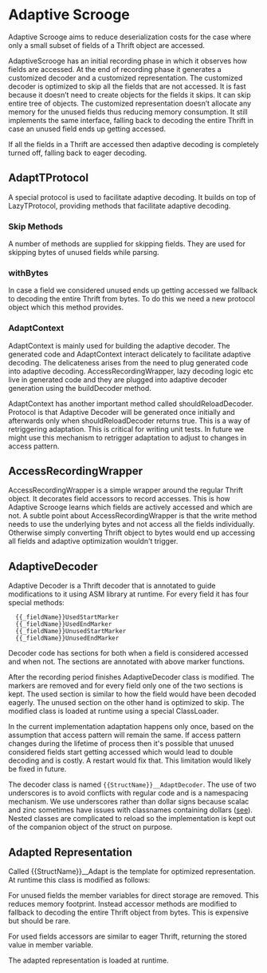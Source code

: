 Adaptive Scrooge
================

Adaptive Scrooge aims to reduce deserialization costs for the case
where only a small subset of fields of a Thrift object are accessed.

AdaptiveScrooge has an initial recording phase in which it observes
how fields are accessed. At the end of recording phase it generates
a customized decoder and a customized representation. The customized
decoder is optimized to skip all the fields that are not accessed.
It is fast because it doesn’t need to create objects for the
fields it skips. It can skip entire tree of objects. The customized
representation doesn’t allocate any memory for the unused fields
thus reducing memory consumption. It still implements the same
interface, falling back to decoding the entire Thrift in case an
unused field ends up getting accessed. 

If all the fields in a Thrift are accessed then adaptive decoding
is completely turned off, falling back to eager decoding.

AdaptTProtocol
--------------

A special protocol is used to facilitate adaptive decoding. It
builds on top of LazyTProtocol, providing methods that facilitate
adaptive decoding.

### Skip Methods
A number of methods are supplied for skipping fields. They are used
for skipping bytes of unused fields while parsing.

### withBytes
In case a field we considered unused ends up getting accessed we
fallback to decoding the entire Thrift from bytes. To do this we
need a new protocol object which this method provides.

### AdaptContext
AdaptContext is mainly used for building the adaptive decoder. The
generated code and AdaptContext interact delicately to facilitate
adaptive decoding. The delicateness arises from the need to plug
generated code into adaptive decoding. AccessRecordingWrapper, lazy
decoding logic etc live in generated code and they are plugged into
adaptive decoder generation using the buildDecoder method.

AdaptContext has another important method called shouldReloadDecoder.
Protocol is that Adaptive Decoder will be generated once initially
and afterwards only when shouldReloadDecoder returns true. This is
a way of retriggering adaptation. This is critical for writing unit
tests.  In future we might use this mechanism to retrigger adaptation
to adjust to changes in access pattern.

AccessRecordingWrapper
----------------------

AccessRecordingWrapper is a simple wrapper around the regular
Thrift object.  It decorates field accessors to record accesses.
This is how Adaptive Scrooge learns which fields are actively
accessed and which are not. A subtle point about AccessRecordingWrapper
is that the write method needs to use the underlying bytes and not
access all the fields individually. Otherwise simply converting
Thrift object to bytes would end up accessing all fields and adaptive
optimization wouldn't trigger.

AdaptiveDecoder
---------------
   
Adaptive Decoder is a Thrift decoder that is annotated to guide
modifications to it using ASM library at runtime. For every field
it has four special methods:

```
  {{_fieldName}}UsedStartMarker
  {{_fieldName}}UsedEndMarker
  {{_fieldName}}UnusedStartMarker
  {{_fieldName}}UnusedEndMarker
```
Decoder code has sections for both when a field is considered
accessed and when not. The sections are annotated with above marker
functions.

After the recording period finishes AdaptiveDecoder class is modified.
The markers are removed and for every field only one of the two
sections is kept. The used section is similar to how the field would
have been decoded eagerly. The unused section on the other hand is
optimized to skip. The modified class is loaded at runtime using a
special ClassLoader.

In the current implementation adaptation happens only once, based on
the assumption that access pattern will remain the same. If access
pattern changes during the lifetime of process then it's possible
that unused considered fields start getting accessed which would lead
to double decoding and is costly. A restart would fix that. This
limitation would likely be fixed in future.

The decoder class is named `{{StructName}}__AdaptDecoder`. The use
of two underscores is to avoid conflicts with regular code and is a
namespacing mechanism. We use underscores rather than dollar signs
because scalac and zinc sometimes have issues with classnames containing
dollars ([see](https://github.com/sbt/zinc/issues/531)). Nested classes
are complicated to reload so the implementation is kept out of the
companion object of the struct on purpose.

Adapted Representation
----------------------

Called {{StructName}}__Adapt is the template for optimized
representation. At runtime this class is modified as follows:

For unused fields the member variables for direct storage are
removed. This reduces memory footprint. Instead accessor methods
are modified to fallback to decoding the entire Thrift object from
bytes. This is expensive but should be rare.

For used fields accessors are similar to eager Thrift, returning
the stored value in member variable.

The adapted representation is loaded at runtime.


